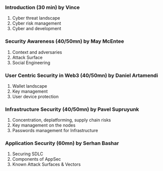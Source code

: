 
### Introduction (30 min) by Vince
1. Cyber threat landscape
2. Cyber risk management
3. Cyber and development

### Security Awareness (40/50mn) by May McEntee
1. Context and adversaries
2. Attack Surface
3. Social Engineering

### User Centric Security in Web3 (40/50mn) by Daniel Artamendi
1. Wallet landscape 
2. Key management 
3. User device protection

### Infrastructure Security (40/50mn) by Pavel Supruyunk
1. Concentration, deplatforming, supply chain risks 
2. Key management on the nodes 
3. Passwords management for Infrastructure

### Application Security (60mn) by Serhan Bashar
1. Securing SDLC 
2. Components of AppSec 
3. Known Attack Surfaces & Vectors
